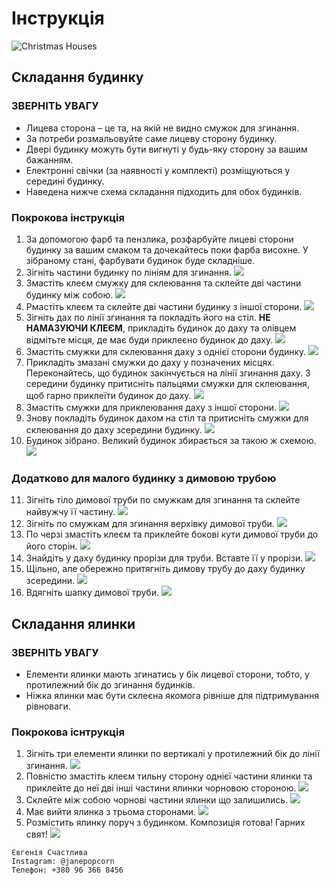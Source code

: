 # Інструкція

![Christmas Houses](./images/image001.jpg)

## Складання будинку

### ЗВЕРНІТЬ УВАГУ
- Лицева сторона – це та, на якій не видно смужок для згинання. 
- За потреби розмальовуйте саме лицеву сторону будинку.
- Двері будинку можуть бути вигнуті у будь-яку сторону за вашим бажанням.
- Електронні свічки (за наявності у комплекті) розміщуються у середині будинку.
- Наведена нижче схема складання підходить для обох будинків.

### Покрокова інструкція

1. За допомогою фарб та пензлика, розфарбуйте лицеві сторони будинку за вашим смаком та дочекайтесь поки фарба висохне. У зібраному стані, фарбувати будинок буде складніше.
2. Зігніть частини будинку по лініям для згинання. ![](./images/image003.jpg)
3. Змастіть клеєм смужку для склеювання та склейте дві частини будинку між собою. ![](./images/image005.jpg)
4. Pмастіть клеєм та склейте дві частини будинку з іншої сторони. ![](./images/image007.jpg)
5. Зігніть дах по лінії згинання та покладіть його на стіл. 
**НЕ НАМАЗУЮЧИ КЛЕЄМ**, прикладіть будинок до даху та олівцем відмітьте місця, де має буди приклеєно будинок до даху. ![](./images/image009.jpg)
6. Змастіть смужки для склеювання даху з однієї сторони будинку. ![](./images/image011.jpg)
7. Прикладіть змазані смужки до даху у позначених місцях. Переконайтесь, що будинок закінчується на лінії згинання даху. З середини будинку притисніть пальцями смужки для склеювання, щоб гарно приклеїти будинок до даху. ![](./images/image013.jpg)
8. Змастіть смужки для приклеювання даху з іншої сторони. ![](./images/image015.jpg)
9. Знову покладіть будинок дахом на стіл та притисніть смужки для склеювання до даху зсередини будинку. ![](./images/image017.jpg)
10.	Будинок зібрано. Великий будинок збирається за такою ж схемою. ![](./images/image019.jpg)

### Додатково для малого будинку з димовою трубою

11.	Зігніть тіло димової труби по смужкам для згинання та склейте найвужчу її частину. ![](./images/image021.jpg)	
12.	Зігніть по смужкам для згинання верхівку димової труби.	![](./images/image023.jpg)
13.	По черзі змастіть клеєм та приклейте бокові кути димової труби до його сторін. ![](./images/image025.jpg)
14.	Знайдіть у даху будинку прорізи для труби. Вставте її у прорізи. ![](./images/image027.jpg)
15.	Щільно, але обережно притягніть димову трубу до даху будинку зсередини.	![](./images/image029.jpg)
16.	Вдягніть шапку димової труби. ![](./images/image031.jpg)

## Складання ялинки

### ЗВЕРНІТЬ УВАГУ
- Елементи ялинки мають згинатись у бік лицевої сторони, тобто, у протилежний бік до згинання будинків.
- Ніжка ялинки має бути склеєна якомога рівніше для підтримування рівноваги.

### Покрокова існтрукція
 
1. Зігніть три елементи ялинки по вертикалі у протилежний бік до лінії згинання. ![](./images/image033.jpg)
2. Повністю змастіть клеєм тильну сторону однієї частини ялинки та приклейте до неї дві інші частини ялинки чорновою стороною. ![](./images/image035.jpg)
3. Склейте між собою чорнові частини ялинки що залишились. ![](./images/image037.jpg)
4. Має вийти ялинка з трьома сторонами.	![](./images/image039.jpg)
5. Розмістить ялинку поруч з будинком. Композиція готова! Гарних свят! ![](./images/image041.jpg)

```
Євгенія Счастлива
Instagram: @janepopcorn
Телефон: +380 96 366 8456
```